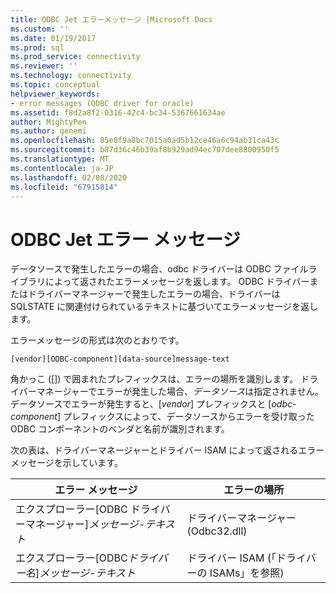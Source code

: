 ```yaml
---
title: ODBC Jet エラーメッセージ |Microsoft Docs
ms.custom: ''
ms.date: 01/19/2017
ms.prod: sql
ms.prod_service: connectivity
ms.reviewer: ''
ms.technology: connectivity
ms.topic: conceptual
helpviewer_keywords:
- error messages (ODBC driver for oracle)
ms.assetid: f8d2a8f2-0316-42c4-bc34-5367661634ae
author: MightyPen
ms.author: genemi
ms.openlocfilehash: 85e0f9a8bc7015a0ad5b12ce46a6c94ab31ca43c
ms.sourcegitcommit: b87d36c46b39af8b929ad94ec707dee8800950f5
ms.translationtype: MT
ms.contentlocale: ja-JP
ms.lasthandoff: 02/08/2020
ms.locfileid: "67915814"
---
```

# <a name="odbc-jet-error-messages"></a>ODBC Jet エラー メッセージ
データソースで発生したエラーの場合、odbc ドライバーは ODBC ファイルライブラリによって返されたエラーメッセージを返します。 ODBC ドライバーまたはドライバーマネージャーで発生したエラーの場合、ドライバーは SQLSTATE に関連付けられているテキストに基づいてエラーメッセージを返します。  
  
 エラーメッセージの形式は次のとおりです。  
  
```  
[vendor][ODBC-component][data-source]message-text  
```  
  
 角かっこ ([]) で囲まれたプレフィックスは、エラーの場所を識別します。 ドライバーマネージャーでエラーが発生した場合、*データソース*は指定されません。 データソースでエラーが発生すると、[*vendor*] プレフィックスと [*odbc-component*] プレフィックスによって、データソースからエラーを受け取った ODBC コンポーネントのベンダと名前が識別されます。  
  
 次の表は、ドライバーマネージャーとドライバー ISAM によって返されるエラーメッセージを示しています。  
  
|エラー メッセージ|エラーの場所|  
|-------------------|--------------------|  
|エクスプローラー[ODBC ドライバーマネージャー]*メッセージ-テキスト*|ドライバーマネージャー (Odbc32.dll)|  
|エクスプローラー[ODBC*ドライバー名*]*メッセージ-テキスト*|ドライバー ISAM (「ドライバーの ISAMs」を参照)|
